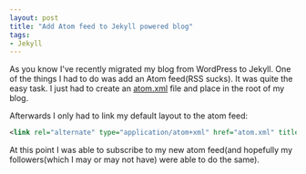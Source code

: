 ```yaml
---
layout: post
title: "Add Atom feed to Jekyll powered blog"
tags:
- Jekyll
---
```


As you know I've recently migrated my blog from WordPress to
Jekyll. One of the things I had to do was add an Atom feed(RSS
sucks). It was quite the easy task. I just had to create an
[atom.xml](https://github.com/bbatsov/blog/blob/master/atom.xml) file
and place in the root of my blog.

Afterwards I only had to link my default layout to the atom feed:

``` xml
<link rel="alternate" type="application/atom+xml" href="atom.xml" title="Atom feed">
```

At this point I was able to subscribe to my new atom feed(and
hopefully my followers(which I may or may not have) were able to do
the same).
